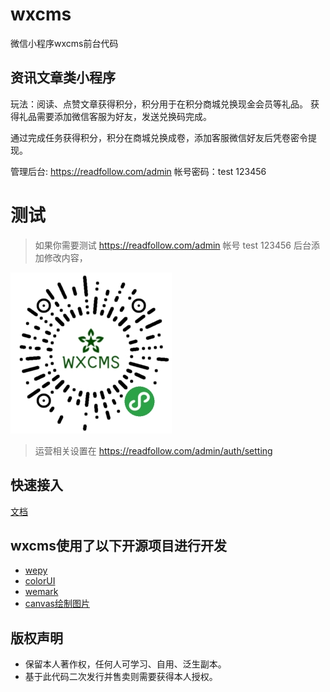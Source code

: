 # wxcms

微信小程序wxcms前台代码


## 资讯文章类小程序

玩法：阅读、点赞文章获得积分，积分用于在积分商城兑换现金会员等礼品。
获得礼品需要添加微信客服为好友，发送兑换码完成。

通过完成任务获得积分，积分在商城兑换成卷，添加客服微信好友后凭卷密令提现。

管理后台: https://readfollow.com/admin
帐号密码：test 123456




# 测试
 > 如果你需要测试 https://readfollow.com/admin   帐号 test 123456 后台添加修改内容， 
 
 ![测试号二维码](/screenshot/wxcmsdemo.jpg)
 
 > 运营相关设置在 https://readfollow.com/admin/auth/setting

## 快速接入
[文档](GUIDE.md)


## wxcms使用了以下开源项目进行开发

* [wepy](https://github.com/Tencent/wepy)
* [colorUI](https://github.com/weilanwl/ColorUI)
* [wemark](https://github.com/TooBug/wemark)
* [canvas绘制图片](https://github.com/simmzl/wepy_canvas_drawer)
 

## 版权声明

* 保留本人著作权，任何人可学习、自用、泛生副本。
* 基于此代码二次发行并售卖则需要获得本人授权。
